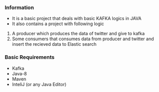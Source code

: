 ### Information

- It is a basic project that deals with basic KAFKA logics in JAVA
- It also contains a project with following logic

1. A producer which produces the data of twitter and give to kafka
2. Some consumers that consumes data from producer and twitter and insert the recieved data to Elastic search 

### Basic Requirements

- Kafka
- Java-8
- Maven
- InteliJ (or any Java Editor)